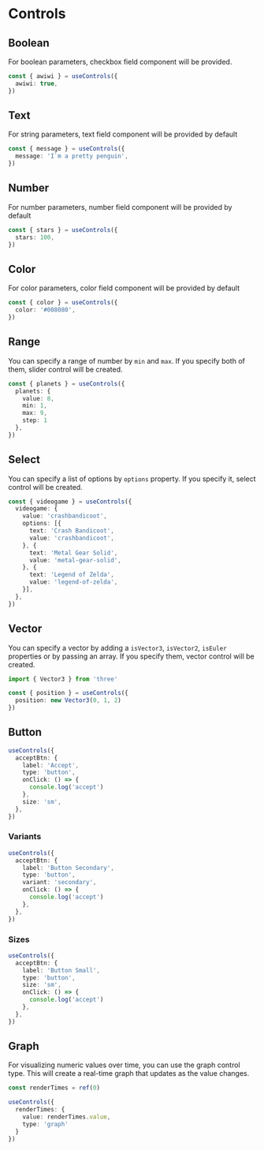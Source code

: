 # Controls

## Boolean

For boolean parameters, checkbox field component will be provided.

```ts
const { awiwi } = useControls({
  awiwi: true,
})
```

<BooleanDemo/>

## Text

For string parameters, text field component will be provided by default

```ts
const { message } = useControls({
  message: 'I`m a pretty penguin',
})
```

<TextDemo/>

## Number

For number parameters, number field component will be provided by default

```ts
const { stars } = useControls({
  stars: 100,
})
```

<NumberDemo/>

## Color

For color parameters, color field component will be provided by default

```ts
const { color } = useControls({
  color: '#008080',
})
```

<ColorDemo/>

## Range

You can specify a range of number by `min` and `max`. If you specify both of them, slider control will be created.

```ts
const { planets } = useControls({
  planets: {
    value: 8,
    min: 1,
    max: 9,
    step: 1
  },
})
```

<RangeDemo/>

## Select

You can specify a list of options by `options` property. If you specify it, select control will be created.

```ts
const { videogame } = useControls({
  videogame: {
    value: 'crashbandicoot',
    options: [{
      text: 'Crash Bandicoot',
      value: 'crashbandicoot',
    }, {
      text: 'Metal Gear Solid',
      value: 'metal-gear-solid',
    }, {
      text: 'Legend of Zelda',
      value: 'legend-of-zelda',
    }],
  },
})
```

<SelectDemo/>

## Vector

You can specify a vector by adding a `isVector3`, `isVector2`, `isEuler` properties or by passing an array. If you specify them, vector control will be created.

```ts
import { Vector3 } from 'three'

const { position } = useControls({
  position: new Vector3(0, 1, 2)
})
```

<Vector3Demo/>

## Button

```ts
useControls({
  acceptBtn: {
    label: 'Accept',
    type: 'button',
    onClick: () => {
      console.log('accept')
    },
    size: 'sm',
  },
})
```
<ButtonDemo/>

### Variants

```ts
useControls({
  acceptBtn: {
    label: 'Button Secondary',
    type: 'button',
    variant: 'secondary',
    onClick: () => {
      console.log('accept')
    },
  },
})
```

<ButtonVariantDemo/>

### Sizes

```ts
useControls({
  acceptBtn: {
    label: 'Button Small',
    type: 'button',
    size: 'sm',
    onClick: () => {
      console.log('accept')
    },
  },
})
```

<ButtonSizesDemo/>

## Graph

For visualizing numeric values over time, you can use the graph control type. This will create a real-time graph that updates as the value changes.

```ts
const renderTimes = ref(0)

useControls({
  renderTimes: {
    value: renderTimes.value,
    type: 'graph'
  }
})
```

<GraphDemo/>
